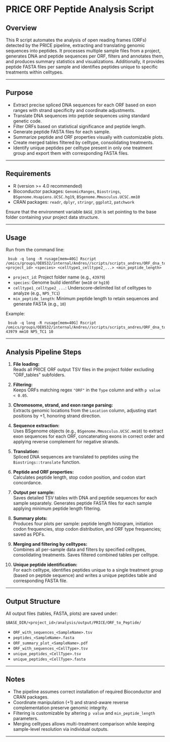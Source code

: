 # PRICE ORF Peptide Analysis Script

## Overview

This R script automates the analysis of open reading frames (ORFs) detected by the PRICE pipeline, extracting and translating genomic sequences into peptides. It processes multiple sample files from a project, generates DNA and peptide sequences per ORF, filters and annotates them, and produces summary statistics and visualizations. Additionally, it provides peptide FASTA files per sample and identifies peptides unique to specific treatments within celltypes.

---

## Purpose

- Extract precise spliced DNA sequences for each ORF based on exon ranges with strand specificity and coordinate adjustments.
- Translate DNA sequences into peptide sequences using standard genetic code.
- Filter ORFs based on statistical significance and peptide length.
- Generate peptide FASTA files for each sample.
- Summarize peptide and ORF properties visually with customizable plots.
- Create merged tables filtered by celltype, consolidating treatments.
- Identify unique peptides per celltype present in only one treatment group and export them with corresponding FASTA files.

---

## Requirements

- R (version >= 4.0 recommended)
- Bioconductor packages: `GenomicRanges`, `Biostrings`, `BSgenome.Hsapiens.UCSC.hg19`, `BSgenome.Mmusculus.UCSC.mm10`
- CRAN packages: `readr`, `dplyr`, `stringr`, `ggplot2`, `patchwork`

Ensure that the environment variable `BASE_DIR` is set pointing to the base folder containing your project data structure.

---

## Usage

Run from the command line:

```
 bsub -q long -R rusage[mem=40G] Rscript /omics/groups/OE0532/internal/Andres//scripts/scripts_andres/ORF_dna_to_peptide_table_v2.r <project_id> <species> <celltype1_celltype2_...> <min_peptide_length>
```


- `project_id`: Project folder name (e.g., `43979`)
- `species`: Genome build identifier (`mm10` or `hg19`)
- `celltype1_celltype2_...`: Underscore-delimited list of celltypes to analyze (e.g., `NP5_TC1`)
- `min_peptide_length`: Minimum peptide length to retain sequences and generate FASTA (e.g., `10`)

Example:

```
 bsub -q long -R rusage[mem=40G] Rscript /omics/groups/OE0532/internal/Andres//scripts/scripts_andres/ORF_dna_to_peptide_table_v2.r 43979 mm10 NP5_TC1 10
```

---

## Analysis Pipeline Steps

1. **File loading:**  
   Reads all PRICE ORF output TSV files in the project folder excluding "ORF_tables" subfolders.

2. **Filtering:**  
   Keeps ORFs matching regex `"ORF"` in the `Type` column and with `p value < 0.05`.

3. **Chromosome, strand, and exon range parsing:**  
   Extracts genomic locations from the `Location` column, adjusting start positions by +1, honoring strand direction.

4. **Sequence extraction:**  
   Uses BSgenome objects (e.g., `BSgenome.Mmusculus.UCSC.mm10`) to extract exon sequences for each ORF, concatenating exons in correct order and applying reverse complement for negative strands.

5. **Translation:**  
   Spliced DNA sequences are translated to peptides using the `Biostrings::translate` function.

6. **Peptide and ORF properties:**  
   Calculates peptide length, stop codon position, and codon start concordance.

7. **Output per sample:**  
   Saves detailed TSV tables with DNA and peptide sequences for each sample separately. Generates peptide FASTA files for each sample applying minimum peptide length filtering.

8. **Summary plots:**  
   Produces four plots per sample: peptide length histogram, initiation codon frequencies, stop codon distribution, and ORF type frequencies; saved as PDFs.

9. **Merging and filtering by celltypes:**  
   Combines all per-sample data and filters by specified celltypes, consolidating treatments. Saves filtered combined tables per celltype.

10. **Unique peptide identification:**  
    For each celltype, identifies peptides unique to a single treatment group (based on peptide sequence) and writes a unique peptides table and corresponding FASTA file.

---

## Output Structure

All output files (tables, FASTA, plots) are saved under:

```
$BASE_DIR/<project_id>/analysis/output/PRICE/ORF_to_Peptide/
```

- `ORF_with_sequences_<SampleName>.tsv`  
- `peptides_<SampleName>.fasta`  
- `ORF_summary_plot_<SampleName>.pdf`  
- `ORF_with_sequences_<CellType>.tsv`  
- `unique_peptides_<CellType>.tsv`  
- `unique_peptides_<CellType>.fasta`  

---

## Notes

- The pipeline assumes correct installation of required Bioconductor and CRAN packages.
- Coordinate manipulation (+1) and strand-aware reverse complementation preserve genomic integrity.
- Filtering is customizable by altering `p value` and `min_peptide_length` parameters.
- Merging celltypes allows multi-treatment comparison while keeping sample-level resolution via individual outputs.

---

